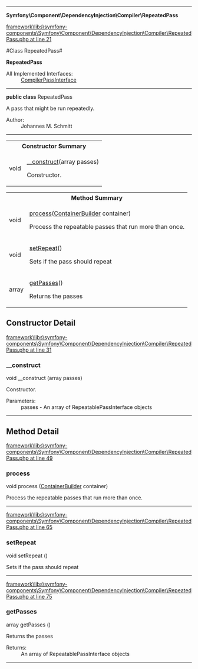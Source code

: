

- - -

**Symfony\Component\DependencyInjection\Compiler\RepeatedPass**


<a href="https://github.com/JeyDotC/Hirudo/blob/master/framework/libs/symfony-components/Symfony/Component/DependencyInjection/Compiler/RepeatedPass.php#L21" target='_blank'>framework\libs\symfony-components\Symfony\Component\DependencyInjection\Compiler\RepeatedPass.php at line 21</a>

#Class RepeatedPass#

**RepeatedPass**


<dl>
<dt>All Implemented Interfaces:</dt>
<dd><a href="https://github.com/JeyDotC/Hirudo-docs/blob/master/symfony/component/dependencyinjection/compiler/CompilerPassInterface.md">CompilerPassInterface</a> </dd>
</dl>



- - -

<p><strong>public  class</strong> <span>RepeatedPass</span></p>

<div class="comment" id="overview_description"><p>A pass that might be run repeatedly.</p></div>

<dl>
<dt>Author:</dt>
<dd>Johannes M. Schmitt <schmittjoh@gmail.com></dd>
</dl>


- - -

<table id="summary_constructor">
<tr><th colspan="2">Constructor Summary</th></tr>
<tr>
<td><span class='k'></span> <span class='nx'>void</span></td>
<td class="description"><p class="name"><a href="#__construct">__construct</a>(array passes)</p><p class="description">Constructor.</p></td>
</tr>
</table>

<table id="summary_method">
<tr><th colspan="2">Method Summary</th></tr>
<tr>
<td><span class='k'></span> <span class='nx'>void</span></td>
<td class="description"><p class="name"><a href="#process">process</a>(<a href="https://github.com/JeyDotC/Hirudo/blob/master/symfony/component/dependencyinjection/ContainerBuilder.md">ContainerBuilder</a> container)</p><p class="description">Process the repeatable passes that run more than once.</p></td>
</tr>
<tr>
<td><span class='k'></span> <span class='nx'>void</span></td>
<td class="description"><p class="name"><a href="#setrepeat">setRepeat</a>()</p><p class="description">Sets if the pass should repeat</p></td>
</tr>
<tr>
<td><span class='k'></span> <span class='nx'>array</span></td>
<td class="description"><p class="name"><a href="#getpasses">getPasses</a>()</p><p class="description">Returns the passes</p></td>
</tr>
</table>

<h2 id="detail_method">Constructor Detail</h2>

<a href="https://github.com/JeyDotC/Hirudo/blob/master/framework/libs/symfony-components/Symfony/Component/DependencyInjection/Compiler/RepeatedPass.php#L31" target='_blank'>framework\libs\symfony-components\Symfony\Component\DependencyInjection\Compiler\RepeatedPass.php at line 31</a>

<h3 id="__construct">__construct</h3>
<span class='k'></span> <span class='nx'>void</span> <span class='nf'>__construct</span> (array passes)

<div class="details">
<p>Constructor.</p><dl>
<dt>Parameters:</dt>
<dd>passes - An array of RepeatablePassInterface objects</dd>
</dl>

</div>

- - -

<h2 id="detail_method">Method Detail</h2>

<a href="https://github.com/JeyDotC/Hirudo/blob/master/framework/libs/symfony-components/Symfony/Component/DependencyInjection/Compiler/RepeatedPass.php#L49" target='_blank'>framework\libs\symfony-components\Symfony\Component\DependencyInjection\Compiler\RepeatedPass.php at line 49</a>

<h3 id="process()">process</h3>
<span class='k'></span> <span class='nx'>void</span> <span class='nf'>process</span> (<a href="https://github.com/JeyDotC/Hirudo/blob/master/symfony/component/dependencyinjection/ContainerBuilder.md">ContainerBuilder</a> container)

<div class="details">
<p>Process the repeatable passes that run more than once.</p>
</div>

- - -


<a href="https://github.com/JeyDotC/Hirudo/blob/master/framework/libs/symfony-components/Symfony/Component/DependencyInjection/Compiler/RepeatedPass.php#L65" target='_blank'>framework\libs\symfony-components\Symfony\Component\DependencyInjection\Compiler\RepeatedPass.php at line 65</a>

<h3 id="setRepeat()">setRepeat</h3>
<span class='k'></span> <span class='nx'>void</span> <span class='nf'>setRepeat</span> ()

<div class="details">
<p>Sets if the pass should repeat</p>
</div>

- - -


<a href="https://github.com/JeyDotC/Hirudo/blob/master/framework/libs/symfony-components/Symfony/Component/DependencyInjection/Compiler/RepeatedPass.php#L75" target='_blank'>framework\libs\symfony-components\Symfony\Component\DependencyInjection\Compiler\RepeatedPass.php at line 75</a>

<h3 id="getPasses()">getPasses</h3>
<span class='k'></span> <span class='nx'>array</span> <span class='nf'>getPasses</span> ()

<div class="details">
<p>Returns the passes</p><dl>
<dt>Returns:</dt>
<dd>An array of RepeatablePassInterface objects</dd>
</dl>

</div>

- - -

